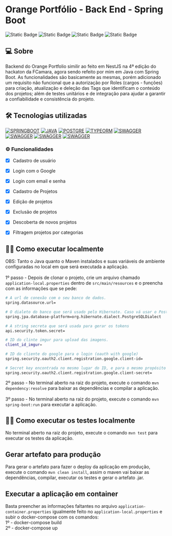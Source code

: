 # Orange Portfólio - Back End - Spring Boot

![Static Badge](https://img.shields.io/badge/Spring_Boot-orange)
![Static Badge](https://img.shields.io/badge/Java_21-orange)
![Static Badge](https://img.shields.io/badge/JUnit-orange)
![Static Badge](https://img.shields.io/badge/Mockito-orange)

## 💻 Sobre
Backend do Orange Portfolio similir ao feito em NestJS na 4ª edição do hackaton da FCamara, agora sendo refeito por mim em Java com Spring Boot. As funcionalidades são basicamente as mesmas, porém adicionado um requisito não funcional que a autorização por Roles (cargos - funções) para criação, atualização e deleção das Tags que identificam o conteúdo dos projetos; além de testes unitários e de integração para ajudar a garantir a confiabilidade e consistência do projeto.

## 🛠️ Tecnologias utilizadas
<a href="https://spring.io/projects/spring-boot"><img alt="SPRINGBOOT" src="https://img.shields.io/badge/spring-ff5522?style=for-the-badge&logo=spring&logoColor=white"></a>
<a href="https://docs.oracle.com/en/java/javase/21/"><img alt="JAVA" src="https://img.shields.io/badge/Java-FF5722?style=for-the-badge&logo=java&logoColor=white"></a>
<a href="https://www.postgresql.org/"><img alt="POSTGRE" src="https://img.shields.io/badge/postgresql-ff5522?style=for-the-badge&logo=postgresql&logoColor=white"></a>
<a href="https://junit.org/junit5/"><img alt="TYPEORM" src="https://img.shields.io/badge/JUnit-FF5722?style=for-the-badge&logo=junit5&logoColor=white"></a>
<a href="https://site.mockito.org/"><img alt="SWAGGER" src="https://img.shields.io/badge/Mockito-FF5722?style=for-the-badge&logo=mockito&logoColor=white"></a>
<a href="[https://site.mockito.org/](https://www.h2database.com/)"><img alt="SWAGGER" src="https://img.shields.io/badge/H2-FF5722?style=for-the-badge&logo=h2&logoColor=white"></a>
<a href="[https://site.mockito.org/](https://www.h2database.com/)"><img alt="SWAGGER" src="https://img.shields.io/badge/Hibernate-FF5722?style=for-the-badge&logo=hibernate&logoColor=white"></a>
<a href="[https://site.mockito.org/](https://www.h2database.com/)"><img alt="SWAGGER" src="https://img.shields.io/badge/JPA-FF5722?style=for-the-badge&logo=java&logoColor=white"></a>


### ⚙️ Funcionalidades

- [x] Cadastro de usuário
- [x] Login com o Google
- [x] Login com email e senha
- [x] Cadastro de Projetos
- [x] Edição de projetos
- [x] Exclusão de projetos
- [x] Descoberta de novos projetos
- [x] Filtragem projetos por categorias


## 👨‍💻 Como executar localmente
OBS: Tanto o Java quanto o Maven instalados e suas variáveis de ambiente configuradas no local em que será executada a aplicação. <br><br>
1º passo - Depois de clonar o projeto, crie um arquivo chamado `application-local.properties` dentro de `src/main/resources` e o preencha com as informações que se pede:
```bash
# A url de conexão com o seu banco de dados.
spring.datasource.url=

# O dialeto do banco que será usado pelo Hibernate. Caso vá usar o PostgreSQL, não é necessário alterar essa informação.
spring.jpa.database-platform=org.hibernate.dialect.PostgreSQLDialect

# A string secreta que será usada para gerar os tokens
api.security.token.secret=

# ID do clinte imgur para upload das imagens.
client_id_imgur=

# ID do cliente do google para o login (oauth with google)
spring.security.oauth2.client.registration.google.client-id=

# Secret key encontrada no mesmo lugar do ID, e para o mesmo propósito
spring.security.oauth2.client.registration.google.client-secret=
```
2º passo - No terminal aberto na raiz do projeto, execute o comando `mvn dependency:resolve` para baixar as dependências e compilar a aplicação.<br><br>
3º passo - No terminal aberto na raiz do projeto, execute o comando `mvn spring-boot:run` para executar a aplicação.


## 👨‍💻 Como executar os testes localmente
No terminal aberto na raiz do projeto, execute o comando `mvn test` para executar os testes da aplicação.


## Gerar artefato para produção
Para gerar o artefato para fazer o deploy da aplicação em produção, execute o comando `mvn clean install`, assim o maven vai baixar as dependências, compilar, executar os testes e gerar o artefato .jar.

## Executar a aplicação em container
Basta preencher as informações faltantes no arquivo `application-container.properties` igualmente feito no `application-local.properties` e subir o docker-compose com os comandos:<br>
1º - docker-compose build <br>
2º - docker-compose up
